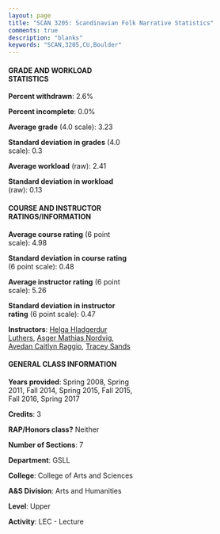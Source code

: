 ```yaml
---
layout: page
title: "SCAN 3205: Scandinavian Folk Narrative Statistics"
comments: true
description: "blanks"
keywords: "SCAN,3205,CU,Boulder"
---
```

<head>
<script src="https://ajax.googleapis.com/ajax/libs/jquery/2.1.3/jquery.min.js"></script>
<script src="https://dl.dropboxusercontent.com/s/pc42nxpaw1ea4o9/highcharts.js?dl=0"></script>
<!-- <script src="../assets/js/highcharts.js"></script> -->
<style type="text/css">@font-face {
	font-family: "Bebas Neue";
	src: url(https://www.filehosting.org/file/details/544349/BebasNeue Regular.otf) format("opentype");
	}
	h1.Bebas { 
		font-family: "Bebas Neue", Verdana, Tahoma;
	}
</style>
</head>
<body>
	<div id="container" style="float: right; width: 45%; height: 88%; margin-left: 2.5%; margin-right: 2.5%;"></div>
	<script language="JavaScript">
		$(document).ready(function() {
		var chart = {type: 'column'};
		var title = {text: 'Grade Distribution'};
		var xAxis = {categories: ['A','B','C','D','F'],crosshair: true};
		var yAxis = {min: 0,title: {text: 'Percentage'}};
		var tooltip = {headerFormat: '<center><b><span style="font-size:20px">{point.key}</span></b></center>',
		               pointFormat: '<td style="padding:0"><b>{point.y:.1f}%</b></td>',
		               footerFormat: '</table>',shared: true,useHTML: true};
		var plotOptions = {column: {pointPadding: 0.0,borderWidth: 0}};  
		var credits = {enabled: false};var series= [{name: 'Percent',data: [49.3,32.57,14.34,2.64,1.15,]}];
		var json = {};
		json.chart = chart;
		json.title = title;
		json.tooltip = tooltip;
		json.xAxis = xAxis;
		json.yAxis = yAxis;  
		json.series = series;
		json.plotOptions = plotOptions;  
		json.credits = credits;
		$('#container').highcharts(json);
	});
	</script>
</body>
			   
#### GRADE AND WORKLOAD STATISTICS

**Percent withdrawn**: 2.6%

**Percent incomplete**: 0.0%

**Average grade** (4.0 scale): 3.23

**Standard deviation in grades** (4.0 scale): 0.3

**Average workload** (raw): 2.41

**Standard deviation in workload** (raw): 0.13

#### COURSE AND INSTRUCTOR RATINGS/INFORMATION

**Average course rating** (6 point scale): 4.98

**Standard deviation in course rating** (6 point scale): 0.48

**Average instructor rating** (6 point scale): 5.26

**Standard deviation in instructor rating** (6 point scale): 0.47

**Instructors**: <a href='../../instructors/Helga_Hladgerdur_Luthers'>Helga Hladgerdur Luthers</a>, <a href='../../instructors/Asger_Mathias_Nordvig'>Asger Mathias Nordvig</a>, <a href='../../instructors/Avedan_Caitlyn_Raggio'>Avedan Caitlyn Raggio</a>, <a href='../../instructors/Tracey_Sands'>Tracey Sands</a>

#### GENERAL CLASS INFORMATION

**Years provided**: Spring 2008, Spring 2011, Fall 2014, Spring 2015, Fall 2015, Fall 2016, Spring 2017

**Credits**: 3

**RAP/Honors class?** Neither

**Number of Sections**: 7

**Department**: GSLL

**College**: College of Arts and Sciences

**A&S Division**: Arts and Humanities

**Level**: Upper

**Activity**: LEC - Lecture
